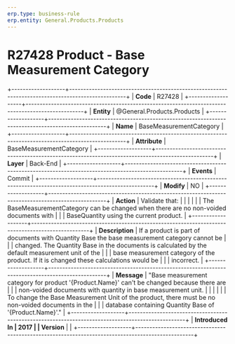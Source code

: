 ```yaml
---
erp.type: business-rule
erp.entity: General.Products.Products
---
```


# R27428 Product - Base Measurement Category
+-------------------+--------------------------------------------------------------------------------------------------+
| **Code**          | R27428                                                                                           |
+-------------------+--------------------------------------------------------------------------------------------------+
| **Entity**        | @General.Products.Products                                                                                          |
+-------------------+--------------------------------------------------------------------------------------------------+
| **Name**          | BaseMeasurementCategory                                                                          |
+-------------------+--------------------------------------------------------------------------------------------------+
| **Attribute**     | BaseMeasurementCategory                                                                          |
+-------------------+--------------------------------------------------------------------------------------------------+
| **Layer**         | Back-End                                                                                         |
+-------------------+--------------------------------------------------------------------------------------------------+
| **Events**        | Commit                                                                                           |
+-------------------+--------------------------------------------------------------------------------------------------+
| **Modify**        | NO                                                                                               |
+-------------------+--------------------------------------------------------------------------------------------------+
| **Action**        | Validate that:                                                                                   |
|                   |                                                                                                  |
|                   | The BaseMeasurementCategory can be changed when there are no non-voided documents with           |
|                   | BaseQuantity using the current product.                                                          |
+-------------------+--------------------------------------------------------------------------------------------------+
| **Description**   | If a product is part of documents with Quantity Base the base measurement category cannot be     |
|                   | changed. The Quantity Base in the documents is calculated by the default measurement unit of the |
|                   | base measurement category of the product. If it is changed these calculations would be           |
|                   | incorrect.                                                                                       |
+-------------------+--------------------------------------------------------------------------------------------------+
| **Message**       | \"Base measurement category for product \'{Product.Name}\' can\'t be changed because there are   |
|                   | non-voided documents with quantity in base measurement unit.                                     |
|                   |                                                                                                  |
|                   | To change the Base Measurement Unit of the product, there must be no non-voided documents in the |
|                   | database containing Quantity Base of \'{Product.Name}\'.\"                                       |
+-------------------+--------------------------------------------------------------------------------------------------+
| **Introduced In   | 2017                                                                                             |
| Version**         |                                                                                                  |
+-------------------+--------------------------------------------------------------------------------------------------+

  

  

  
